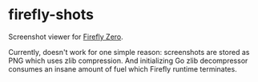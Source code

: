 # firefly-shots

Screenshot viewer for [Firefly Zero](https://fireflyzero.com/).

Currently, doesn't work for one simple reason: screenshots are stored as PNG which uses zlib compression. And initializing Go zlib decompressor consumes an insane amount of fuel which Firefly runtime terminates.
